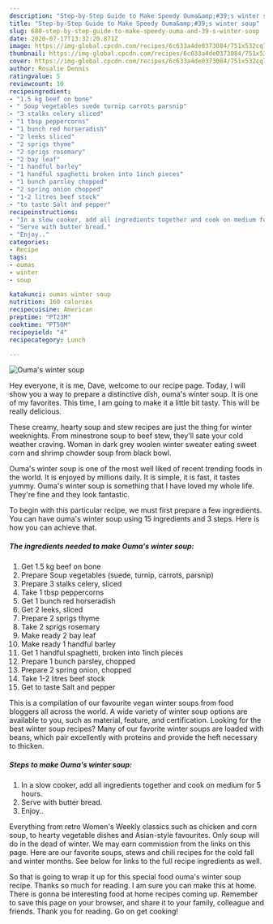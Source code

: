 ```yaml
---
description: "Step-by-Step Guide to Make Speedy Ouma&amp;#39;s winter soup"
title: "Step-by-Step Guide to Make Speedy Ouma&amp;#39;s winter soup"
slug: 680-step-by-step-guide-to-make-speedy-ouma-and-39-s-winter-soup
date: 2020-07-17T13:32:20.871Z
image: https://img-global.cpcdn.com/recipes/6c633a4de0373084/751x532cq70/oumas-winter-soup-recipe-main-photo.jpg
thumbnail: https://img-global.cpcdn.com/recipes/6c633a4de0373084/751x532cq70/oumas-winter-soup-recipe-main-photo.jpg
cover: https://img-global.cpcdn.com/recipes/6c633a4de0373084/751x532cq70/oumas-winter-soup-recipe-main-photo.jpg
author: Rosalie Dennis
ratingvalue: 5
reviewcount: 10
recipeingredient:
- "1.5 kg beef on bone"
- " Soup vegetables suede turnip carrots parsnip"
- "3 stalks celery sliced"
- "1 tbsp peppercorns"
- "1 bunch red horseradish"
- "2 leeks sliced"
- "2 sprigs thyme"
- "2 sprigs rosemary"
- "2 bay leaf"
- "1 handful barley"
- "1 handful spaghetti broken into 1inch pieces"
- "1 bunch parsley chopped"
- "2 spring onion chopped"
- "1-2 litres beef stock"
- "to taste Salt and pepper"
recipeinstructions:
- "In a slow cooker, add all ingredients together and cook on medium for 5 hours."
- "Serve with butter bread."
- "Enjoy.."
categories:
- Recipe
tags:
- oumas
- winter
- soup

katakunci: oumas winter soup 
nutrition: 160 calories
recipecuisine: American
preptime: "PT23M"
cooktime: "PT50M"
recipeyield: "4"
recipecategory: Lunch

---
```



![Ouma&#39;s winter soup](https://img-global.cpcdn.com/recipes/6c633a4de0373084/751x532cq70/oumas-winter-soup-recipe-main-photo.jpg)

Hey everyone, it is me, Dave, welcome to our recipe page. Today, I will show you a way to prepare a distinctive dish, ouma&#39;s winter soup. It is one of my favorites. This time, I am going to make it a little bit tasty. This will be really delicious.

These creamy, hearty soup and stew recipes are just the thing for winter weeknights. From minestrone soup to beef stew, they&#39;ll sate your cold weather craving. Woman in dark grey woolen winter sweater eating sweet corn and shrimp chowder soup from black bowl.

Ouma&#39;s winter soup is one of the most well liked of recent trending foods in the world. It is enjoyed by millions daily. It is simple, it is fast, it tastes yummy. Ouma&#39;s winter soup is something that I have loved my whole life. They're fine and they look fantastic.


To begin with this particular recipe, we must first prepare a few ingredients. You can have ouma&#39;s winter soup using 15 ingredients and 3 steps. Here is how you can achieve that.

<!--inarticleads1-->

##### The ingredients needed to make Ouma&#39;s winter soup:

1. Get 1.5 kg beef on bone
1. Prepare  Soup vegetables (suede, turnip, carrots, parsnip)
1. Prepare 3 stalks celery, sliced
1. Take 1 tbsp peppercorns
1. Get 1 bunch red horseradish
1. Get 2 leeks, sliced
1. Prepare 2 sprigs thyme
1. Take 2 sprigs rosemary
1. Make ready 2 bay leaf
1. Make ready 1 handful barley
1. Get 1 handful spaghetti, broken into 1inch pieces
1. Prepare 1 bunch parsley, chopped
1. Prepare 2 spring onion, chopped
1. Take 1-2 litres beef stock
1. Get to taste Salt and pepper


This is a compilation of our favourite vegan winter soups from food bloggers all across the world. A wide variety of winter soup options are available to you, such as material, feature, and certification. Looking for the best winter soup recipes? Many of our favorite winter soups are loaded with beans, which pair excellently with proteins and provide the heft necessary to thicken. 

<!--inarticleads2-->

##### Steps to make Ouma&#39;s winter soup:

1. In a slow cooker, add all ingredients together and cook on medium for 5 hours.
1. Serve with butter bread.
1. Enjoy..


Everything from retro Women&#39;s Weekly classics such as chicken and corn soup, to hearty vegetable dishes and Asian-style favourites. Only soup will do in the dead of winter. We may earn commission from the links on this page. Here are our favorite soups, stews and chili recipes for the cold fall and winter months. See below for links to the full recipe ingredients as well. 

So that is going to wrap it up for this special food ouma&#39;s winter soup recipe. Thanks so much for reading. I am sure you can make this at home. There is gonna be interesting food at home recipes coming up. Remember to save this page on your browser, and share it to your family, colleague and friends. Thank you for reading. Go on get cooking!
